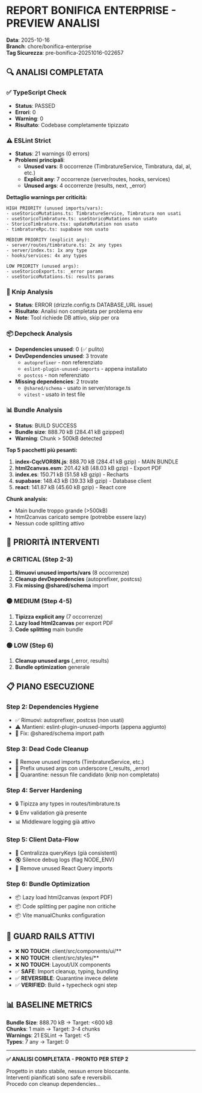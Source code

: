 # REPORT BONIFICA ENTERPRISE - PREVIEW ANALISI

**Data**: 2025-10-16  
**Branch**: chore/bonifica-enterprise  
**Tag Sicurezza**: pre-bonifica-20251016-022657

## 🔍 ANALISI COMPLETATA

### **✅ TypeScript Check**
- **Status**: PASSED
- **Errori**: 0
- **Warning**: 0
- **Risultato**: Codebase completamente tipizzato

### **⚠️ ESLint Strict**
- **Status**: 21 warnings (0 errors)
- **Problemi principali**:
  - **Unused vars**: 8 occorrenze (TimbratureService, Timbratura, dal, al, etc.)
  - **Explicit any**: 7 occorrenze (server/routes, hooks, services)
  - **Unused args**: 4 occorrenze (results, next, _error)

**Dettaglio warnings per criticità:**
```
HIGH PRIORITY (unused imports/vars):
- useStoricoMutations.ts: TimbratureService, Timbratura non usati
- useStoricoTimbrature.ts: useStoricoMutations non usato
- StoricoTimbrature.tsx: updateMutation non usato
- timbratureRpc.ts: supabase non usato

MEDIUM PRIORITY (explicit any):
- server/routes/timbrature.ts: 2x any types
- server/index.ts: 1x any type
- hooks/services: 4x any types

LOW PRIORITY (unused args):
- useStoricoExport.ts: _error params
- useStoricoMutations.ts: results params
```

### **🔧 Knip Analysis**
- **Status**: ERROR (drizzle.config.ts DATABASE_URL issue)
- **Risultato**: Analisi non completata per problema env
- **Note**: Tool richiede DB attivo, skip per ora

### **📦 Depcheck Analysis**
- **Dependencies unused**: 0 (✅ pulito)
- **DevDependencies unused**: 3 trovate
  - `autoprefixer` - non referenziato
  - `eslint-plugin-unused-imports` - appena installato
  - `postcss` - non referenziato
- **Missing dependencies**: 2 trovate
  - `@shared/schema` - usato in server/storage.ts
  - `vitest` - usato in test file

### **📊 Bundle Analysis**
- **Status**: BUILD SUCCESS
- **Bundle size**: 888.70 kB (284.41 kB gzipped)
- **Warning**: Chunk > 500kB detected

**Top 5 pacchetti più pesanti:**
1. **index-CqcVOR8N.js**: 888.70 kB (284.41 kB gzip) - MAIN BUNDLE
2. **html2canvas.esm**: 201.42 kB (48.03 kB gzip) - Export PDF
3. **index.es**: 150.71 kB (51.58 kB gzip) - Recharts
4. **supabase**: 148.43 kB (39.33 kB gzip) - Database client
5. **react**: 141.87 kB (45.60 kB gzip) - React core

**Chunk analysis:**
- Main bundle troppo grande (>500kB)
- html2canvas caricato sempre (potrebbe essere lazy)
- Nessun code splitting attivo

## 🎯 PRIORITÀ INTERVENTI

### **🔥 CRITICAL (Step 2-3)**
1. **Rimuovi unused imports/vars** (8 occorrenze)
2. **Cleanup devDependencies** (autoprefixer, postcss)
3. **Fix missing @shared/schema** import

### **🟡 MEDIUM (Step 4-5)**
1. **Tipizza explicit any** (7 occorrenze)
2. **Lazy load html2canvas** per export PDF
3. **Code splitting** main bundle

### **🟢 LOW (Step 6)**
1. **Cleanup unused args** (_error, results)
2. **Bundle optimization** generale

## 📋 PIANO ESECUZIONE

### **Step 2: Dependencies Hygiene**
- ✅ Rimuovi: autoprefixer, postcss (non usati)
- ⚠️ Mantieni: eslint-plugin-unused-imports (appena aggiunto)
- 🔧 Fix: @shared/schema import path

### **Step 3: Dead Code Cleanup**
- 🧹 Remove unused imports (TimbratureService, etc.)
- 🧹 Prefix unused args con underscore (_results, _error)
- 📁 Quarantine: nessun file candidato (knip non completato)

### **Step 4: Server Hardening**
- 🔒 Tipizza any types in routes/timbrature.ts
- 🔒 Env validation già presente
- 📊 Middleware logging già attivo

### **Step 5: Client Data-Flow**
- 🔑 Centralizza queryKeys (già consistenti)
- 🔇 Silence debug logs (flag NODE_ENV)
- 🧹 Remove unused React Query imports

### **Step 6: Bundle Optimization**
- 📦 Lazy load html2canvas (export PDF)
- 📦 Code splitting per pagine non critiche
- 📦 Vite manualChunks configuration

## 🚨 GUARD RAILS ATTIVI

- ❌ **NO TOUCH**: client/src/components/ui/**
- ❌ **NO TOUCH**: client/src/styles/**
- ❌ **NO TOUCH**: Layout/UX components
- ✅ **SAFE**: Import cleanup, typing, bundling
- ✅ **REVERSIBLE**: Quarantine invece delete
- ✅ **VERIFIED**: Build + typecheck ogni step

## 📊 BASELINE METRICS

**Bundle Size**: 888.70 kB → Target: <600 kB  
**Chunks**: 1 main → Target: 3-4 chunks  
**Warnings**: 21 ESLint → Target: <5  
**Types**: 7 any → Target: 0  

---

**✅ ANALISI COMPLETATA - PRONTO PER STEP 2**

Progetto in stato stabile, nessun errore bloccante.  
Interventi pianificati sono safe e reversibili.  
Procedo con cleanup dependencies...
